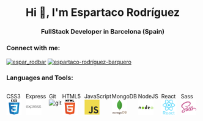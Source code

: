 <h1 align="center">Hi 👋, I'm Espartaco Rodríguez</h1>
<h3 align="center">FullStack Developer in Barcelona (Spain)</h3>

<h3 align="left">Connect with me:</h3>
<p align="left">
<a href="https://twitter.com/espar_rodbar" target="blank"><img align="center" src="https://raw.githubusercontent.com/rahuldkjain/github-profile-readme-generator/master/src/images/icons/Social/twitter.svg" alt="espar_rodbar" height="30" width="40" /></a>
<a href="https://linkedin.com/in/espartaco-rodríguez-barquero" target="blank"><img align="center" src="https://raw.githubusercontent.com/rahuldkjain/github-profile-readme-generator/master/src/images/icons/Social/linked-in-alt.svg" alt="espartaco-rodríguez-barquero" height="30" width="40" /></a>
</p>

<h3 align="left">Languages and Tools:</h3>
<div style="display:flex">
  <p style="display:inline">
  <span>CSS3 </span>
  <img src="https://raw.githubusercontent.com/devicons/devicon/master/icons/css3/css3-original-wordmark.svg" alt="css3" width="40" height="40"/> 
  </p>
  <p style="display:inline">
  <span>Express </span>
  <img src="https://raw.githubusercontent.com/devicons/devicon/master/icons/express/express-original-wordmark.svg" alt="express" width="40" height="40"/>
  </p>
  <p style="display:inline">
  <span>Git </span>
  <img src="https://www.vectorlogo.zone/logos/git-scm/git-scm-icon.svg" alt="git" width="40" height="40"/>
  </p>
  <p style="display:inline">
  <span> HTML5</span>
  <img src="https://raw.githubusercontent.com/devicons/devicon/master/icons/html5/html5-original-wordmark.svg" alt="html5" width="40" height="40"/>
  </p>
  <p style="display:inline">
  <span>JavaScript </span>
  <img src="https://raw.githubusercontent.com/devicons/devicon/master/icons/javascript/javascript-original.svg" alt="javascript" width="40" height="40"/> 
  </p>
  <p style="display:inline">
  <span>MongoDB </span>
  <img src="https://raw.githubusercontent.com/devicons/devicon/master/icons/mongodb/mongodb-original-wordmark.svg" alt="mongodb" width="40" height="40"/> 
  </p>
  <p style="display:inline">
  <span> NodeJS</span>
  <img src="https://raw.githubusercontent.com/devicons/devicon/master/icons/nodejs/nodejs-original-wordmark.svg" alt="nodejs" width="40" height="40"/>
  </p>
  <p style="display:inline">
  <span>React </span>
  <img src="https://raw.githubusercontent.com/devicons/devicon/master/icons/react/react-original-wordmark.svg" alt="react" width="40" height="40"/>
</p>  
<p style="display:inline">
  <span>Sass </span>
  <img src="https://raw.githubusercontent.com/devicons/devicon/master/icons/sass/sass-original.svg" alt="sass" width="40" height="40"/> 
</p>
</div>


<!--
**Espar-RodBar/Espar-RodBar** is a ✨ _special_ ✨ repository because its `README.md` (this file) appears on your GitHub profile.

Here are some ideas to get you started:

- 🔭 I’m currently working on ...
- 🌱 I’m currently learning ...
- 👯 I’m looking to collaborate on ...
- 🤔 I’m looking for help with ...
- 💬 Ask me about ...
- 📫 How to reach me: ...
- 😄 Pronouns: ...
- ⚡ Fun fact: ...
-->
